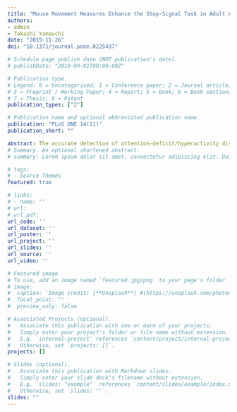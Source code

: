 ```yaml
---
title: "Mouse Movement Measures Enhance the Stop-Signal Task in Adult ADHD Assessment"
authors:
- admin
- Takashi Yamauchi
date: "2019-11-26"
doi: "10.1371/journal.pone.0225437"

# Schedule page publish date (NOT publication's date).
# publishDate: "2019-09-01T00:00:00Z"

# Publication type.
# Legend: 0 = Uncategorized; 1 = Conference paper; 2 = Journal article;
# 3 = Preprint / Working Paper; 4 = Report; 5 = Book; 6 = Book section;
# 7 = Thesis; 8 = Patent
publication_types: ["2"]

# Publication name and optional abbreviated publication name.
publication: "PLoS ONE 14(11)"
publication_short: ""

abstract: The accurate detection of attention-deficit/hyperactivity disorder (ADHD) symptoms, such as inattentiveness and behavioral disinhibition, is crucial for delivering timely assistance and treatment. ADHD is commonly diagnosed and studied with specialized questionnaires and behavioral tests such as the stop-signal task. However, in cases of late-onset or mild forms of ADHD, behavioral measures often fail to gauge the deficiencies well-highlighted by questionnaires. To improve the sensitivity of behavioral tests, we propose a novel version of the stop-signal task (SST), which integrates mouse cursor tracking. In two studies, we investigated whether introducing mouse movement measures to the stop-signal task improves associations with questionnaire-based measures, as compared to the traditional (keypress-based) version of SST. We also scrutinized the influence of different parameters of stop-signal tasks, such as the method of stop-signal delay setting or definition of response inhibition failure, on these associations. Our results show that a) SSRT has weak association with impulsivity, while mouse movement measures have strong and significant association with impulsivity; b) machine learning models trained on the mouse movement data from “known” participants using nested cross-validation procedure can accurately predict impulsivity ratings of “unknown” participants; c) mouse movement features such as maximum acceleration and maximum velocity are among the most important predictors for impulsivity; d) using preset stop-signal delays prompts behavior that is more indicative of impulsivity.
# Summary. An optional shortened abstract.
# summary: Lorem ipsum dolor sit amet, consectetur adipiscing elit. Duis posuere tellus ac convallis placerat. Proin tincidunt magna sed ex sollicitudin condimentum.

# tags:
# - Source Themes
featured: true

# links:
# - name: ""
# url: 
# url_pdf: 
url_code: ''
url_dataset: ''
url_poster: ''
url_project: ''
url_slides: ''
url_source: ''
url_video: ''

# Featured image
# To use, add an image named `featured.jpg/png` to your page's folder. 
# image:
#  caption: 'Image credit: [**Unsplash**] #(https://unsplash.com/photos/jdD8gXaTZsc)'
#  focal_point: ""
#  preview_only: false

# Associated Projects (optional).
#   Associate this publication with one or more of your projects.
#   Simply enter your project's folder or file name without extension.
#   E.g. `internal-project` references `content/project/internal-project/index.md`.
#   Otherwise, set `projects: []`.
projects: []

# Slides (optional).
#   Associate this publication with Markdown slides.
#   Simply enter your slide deck's filename without extension.
#   E.g. `slides: "example"` references `content/slides/example/index.md`.
#   Otherwise, set `slides: ""`.
slides: ""
---
```

